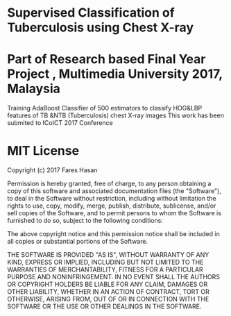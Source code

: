 # Supervised Classification of Tuberculosis using Chest X-ray
# Part of Research based Final Year Project , Multimedia University 2017, Malaysia

Training AdaBoost Classifier of 500 estimators to classify HOG&amp;LBP features of TB &amp;NTB (Tuberculosis) chest X-ray images
This work has been submited to ICoICT 2017 Conference

# MIT License

Copyright (c) 2017 Fares Hasan

Permission is hereby granted, free of charge, to any person obtaining a copy
of this software and associated documentation files (the "Software"), to deal
in the Software without restriction, including without limitation the rights
to use, copy, modify, merge, publish, distribute, sublicense, and/or sell
copies of the Software, and to permit persons to whom the Software is
furnished to do so, subject to the following conditions:

The above copyright notice and this permission notice shall be included in all
copies or substantial portions of the Software.

THE SOFTWARE IS PROVIDED "AS IS", WITHOUT WARRANTY OF ANY KIND, EXPRESS OR
IMPLIED, INCLUDING BUT NOT LIMITED TO THE WARRANTIES OF MERCHANTABILITY,
FITNESS FOR A PARTICULAR PURPOSE AND NONINFRINGEMENT. IN NO EVENT SHALL THE
AUTHORS OR COPYRIGHT HOLDERS BE LIABLE FOR ANY CLAIM, DAMAGES OR OTHER
LIABILITY, WHETHER IN AN ACTION OF CONTRACT, TORT OR OTHERWISE, ARISING FROM,
OUT OF OR IN CONNECTION WITH THE SOFTWARE OR THE USE OR OTHER DEALINGS IN THE
SOFTWARE.

